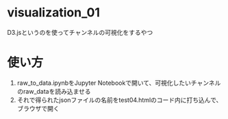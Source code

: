 # visualization_01
D3.jsというのを使ってチャンネルの可視化をするやつ

# 使い方
1. raw_to_data.ipynbをJupyter Notebookで開いて、可視化したいチャンネルのraw_dataを読み込ませる
2. それで得られたjsonファイルの名前をtest04.htmlのコード内に打ち込んで、ブラウザで開く
